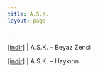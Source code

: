 ```yaml
---
title: A.S.K.
layout: page

---
```

<a href="https://cloud.mail.ru/public/3de637f1822e/A.S.K.%20-%20Beyaz%20Zenci" target="_blank">[indir]</a> | A.S.K. &#8211; Beyaz Zenci

<a href="https://cloud.mail.ru/public/d165a1ae5d98/A.S.K.%20-%20Hayk%C4%B1r%C4%B1n" target="_blank">[indir]</a> | A.S.K. &#8211; Haykırın